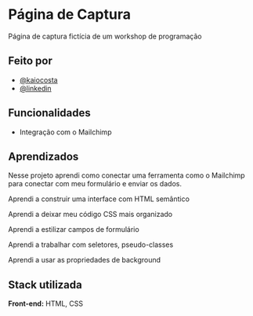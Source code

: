 
# Página de Captura

Página de captura fictícia de um workshop de programação



## Feito por

- [@kaiocosta](https://github.com/KaioCosta62)
- [@linkedin](https://www.linkedin.com/in/kaio-henrique-costa)


## Funcionalidades

- Integração com o Mailchimp



## Aprendizados

Nesse projeto aprendi como conectar uma ferramenta como o Mailchimp para conectar com meu formulário e enviar os dados.

Aprendi a construir uma interface com HTML semântico

Aprendi a deixar meu código CSS mais organizado

Aprendi a estilizar campos de formulário

Aprendi a trabalhar com seletores, pseudo-classes

Aprendi a usar as propriedades de background
## Stack utilizada

**Front-end:** HTML, CSS




